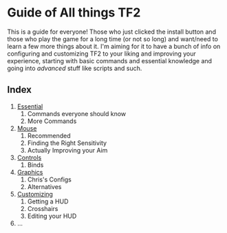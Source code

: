 # Guide of All things TF2

This is a guide for everyone! Those who just clicked the install button and those who play the game for a long time (or not so long) and want/need to learn a few more things about it. I'm aiming for it to have a bunch of info on configuring and customizing TF2 to your liking and improving your experience, starting with basic commands and essential knowledge and going into _advanced_ stuff like scripts and such.

## Index

1. [Essential](./1-Essential.md.html)
    1. Commands everyone should know
    2. More Commands
2. [Mouse](./2-Mouse.md.html)
    1. Recommended
    2. Finding the Right Sensitivity
    3. Actually Improving your Aim
3. [Controls](./3-Controls.md.html)
    1. Binds
4. [Graphics](./4-Graphics.md.html)
    1. Chris's Configs
    2. Alternatives
5. [Customizing](./5-Customizing.md.html)
    1. Getting a HUD
    2. Crosshairs
    3. Editing your HUD
6. ...
